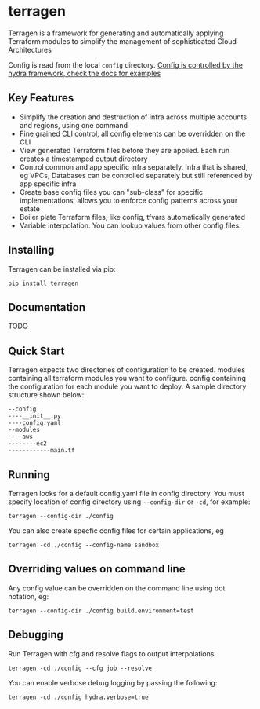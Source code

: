# terragen
Terragen is a framework for generating and automatically applying Terraform modules to simplify the management of sophisticated Cloud Architectures

Config is read from the local ```config``` directory.  [Config is controlled by the hydra framework, check the docs for examples](https://hydra.cc/docs/intro/)

## Key Features
 * Simplify the creation and destruction of infra across multiple accounts and regions, using one command
 * Fine grained CLI control, all config elements can be overridden on the CLI
 * View generated Terraform files before they are applied.  Each run creates a timestamped output directory
 * Control common and app specific infra separately.  Infra that is shared, eg VPCs, Databases can be controlled separately but still referenced by app specific infra
 * Create base config files you can "sub-class" for specific implementations, allows you to enforce config patterns across your estate
 * Boiler plate Terraform files, like config, tfvars automatically generated
 * Variable interpolation.  You can lookup values from other config files.

## Installing
Terragen can be installed via pip:

```commandline
pip install terragen
```

## Documentation
TODO

## Quick Start
Terragen expects two directories of configuration to be created. modules containing all terraform modules you want to configure. config containing the configuration for each module you want to deploy.  A sample directory structure shown below:
```commandline
--config
----__init__.py
----config.yaml
--modules
----aws
--------ec2
------------main.tf
```

## Running
Terragen looks for a default config.yaml file in config directory.  You must specify location of config directory using `--config-dir` or `-cd`, for example:
```commandline
terragen --config-dir ./config
```
You can also create specfic config files for certain applications, eg
```commandline
terragen -cd ./config --config-name sandbox
```

## Overriding values on command line
Any config value can be overridden on the command line using dot notation, eg:
```commandline
terragen --config-dir ./config build.environment=test
```

## Debugging
Run Terragen with cfg and resolve flags to output interpolations
```commandline
terragen -cd ./config --cfg job --resolve
```

You can enable verbose debug logging by passing the following:
```commandline
terragen -cd ./config hydra.verbose=true
```
